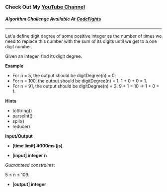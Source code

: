 ### Check Out My [YouTube Channel](https://www.youtube.com/@golbargnet)

##### Algorithm Challenge Available At [CodeFights](https://codefights.com/arcade/intro/level-9/AACpNbZANCkhHWNs3)
---
Let's define digit degree of some positive integer as the number of times we need to replace this number with the sum of its digits until we get to a one digit number.

Given an integer, find its digit degree.

**Example**

- For n = 5, the output should be
  digitDegree(n) = 0;
- For n = 100, the output should be
  digitDegree(n) = 1.
  1 + 0 + 0 = 1.
- For n = 91, the output should be
  digitDegree(n) = 2.
  9 + 1 = 10 -> 1 + 0 = 1.

**Hints**
-   toString()
-   parseInt()
-   split()
-   reduce()

**Input/Output**

- **[time limit] 4000ms (js)**

- **[input] integer n**

*Guaranteed constraints:*

5 ≤ n ≤ 109.

- **[output] integer**